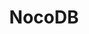 ---
git: https://github.com/NocoDB/NocoDB
linkedin: https://linkedin.com/company/xgenecloud
logohandle: nocodb
sort: nocodb
title: NocoDB
twitter: https://x.com/NocoDB
website: https://nocodb.com/
youtube: https://youtube.com/channel/UCEnT8ZJfu2okT9D76wABCEA
---
